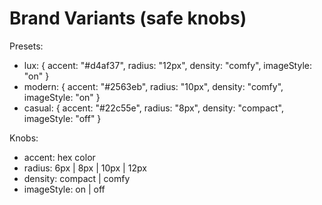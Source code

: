 # Brand Variants (safe knobs)

Presets:
- lux: { accent: "#d4af37", radius: "12px", density: "comfy", imageStyle: "on" }
- modern: { accent: "#2563eb", radius: "10px", density: "comfy", imageStyle: "on" }
- casual: { accent: "#22c55e", radius: "8px", density: "compact", imageStyle: "off" }

Knobs:
- accent: hex color
- radius: 6px | 8px | 10px | 12px
- density: compact | comfy
- imageStyle: on | off

